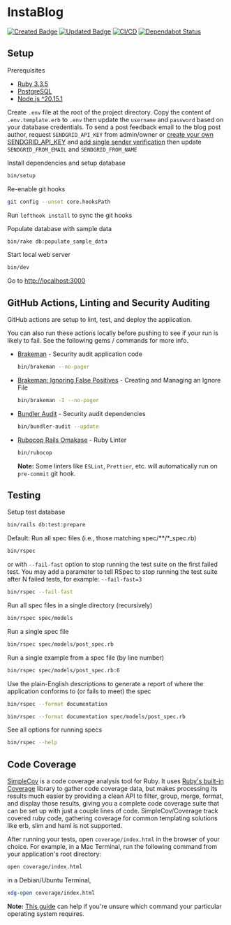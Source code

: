 # InstaBlog

[![Created Badge](https://badges.pufler.dev/created/binos30/blog-app)](https://badges.pufler.dev)
[![Updated Badge](https://badges.pufler.dev/updated/binos30/blog-app)](https://badges.pufler.dev)
[![CI/CD](https://github.com/binos30/blog-app/actions/workflows/ci-cd.yml/badge.svg)](https://github.com/binos30/blog-app/actions/workflows/ci-cd.yml)
[![Dependabot Status](https://badgen.net/github/dependabot/binos30/blog-app?icon=dependabot)](https://dependabot.com)

## Setup

Prerequisites

- [Ruby 3.3.5](https://github.com/rbenv/rbenv)
- [PostgreSQL](https://www.postgresql.org/download/)
- [Node.js ^20.15.1](https://github.com/nvm-sh/nvm)

Create `.env` file at the root of the project directory. Copy the content of `.env.template.erb` to `.env` then update the `username` and `password` based on your database credentials. To send a post feedback email to the blog post author, request `SENDGRID_API_KEY` from admin/owner or [create your own SENDGRID_API_KEY](https://docs.sendgrid.com/ui/account-and-settings/api-keys) and [add single sender verification](https://docs.sendgrid.com/ui/sending-email/sender-verification) then update `SENDGRID_FROM_EMAIL` and `SENDGRID_FROM_NAME`

Install dependencies and setup database

```bash
bin/setup
```

Re-enable git hooks

```bash
git config --unset core.hooksPath
```

Run `lefthook install` to sync the git hooks

Populate database with sample data

```bash
bin/rake db:populate_sample_data
```

Start local web server

```bash
bin/dev
```

Go to [http://localhost:3000](http://localhost:3000)

## GitHub Actions, Linting and Security Auditing

GitHub actions are setup to lint, test, and deploy the application.

You can also run these actions locally before pushing to see if your run is likely to fail. See the following gems / commands for more info.

- [Brakeman](https://brakemanscanner.org/) - Security audit application code

  ```bash
  bin/brakeman --no-pager
  ```

- [Brakeman: Ignoring False Positives](https://brakemanscanner.org/docs/ignoring_false_positives) - Creating and Managing an Ignore File

  ```bash
  bin/brakeman -I --no-pager
  ```

- [Bundler Audit](https://github.com/rubysec/bundler-audit) - Security audit dependencies

  ```bash
  bin/bundler-audit --update
  ```

- [Rubocop Rails Omakase](https://github.com/rails/rubocop-rails-omakase) - Ruby Linter

  ```bash
  bin/rubocop
  ```

  **Note:** Some linters like `ESLint`, `Prettier`, etc. will automatically run on `pre-commit` git hook.

## Testing

Setup test database

```bash
bin/rails db:test:prepare
```

Default: Run all spec files (i.e., those matching spec/\*\*/\*\_spec.rb)

```bash
bin/rspec
```

or with `--fail-fast` option to stop running the test suite on the first failed test. You may add a parameter to tell RSpec to stop running the test suite after N failed tests, for example: `--fail-fast=3`

```bash
bin/rspec --fail-fast
```

Run all spec files in a single directory (recursively)

```bash
bin/rspec spec/models
```

Run a single spec file

```bash
bin/rspec spec/models/post_spec.rb
```

Run a single example from a spec file (by line number)

```bash
bin/rspec spec/models/post_spec.rb:6
```

Use the plain-English descriptions to generate a report of where the application conforms to (or fails to meet) the spec

```bash
bin/rspec --format documentation
```

```bash
bin/rspec --format documentation spec/models/post_spec.rb
```

See all options for running specs

```bash
bin/rspec --help
```

## Code Coverage

[Coverage]: https://docs.ruby-lang.org/en/3.3/Coverage.html "API doc for Ruby's Coverage library"
[SimpleCov]: https://github.com/simplecov-ruby/simplecov "A code coverage analysis tool for Ruby"

[SimpleCov][SimpleCov] is a code coverage analysis tool for Ruby. It uses [Ruby's built-in Coverage][Coverage] library to
gather code coverage data, but makes processing its results much easier by providing a clean API to filter, group, merge, format,
and display those results, giving you a complete code coverage suite that can be set up with just a couple lines of code.
SimpleCov/Coverage track covered ruby code, gathering coverage for common templating solutions like erb, slim and haml is not supported.

After running your tests, open `coverage/index.html` in the browser of your choice. For example, in a Mac Terminal,
run the following command from your application's root directory:

```bash
open coverage/index.html
```

in a Debian/Ubuntu Terminal,

```bash
xdg-open coverage/index.html
```

**Note:** [This guide](https://dwheeler.com/essays/open-files-urls.html) can help if you're unsure which command your particular
operating system requires.
